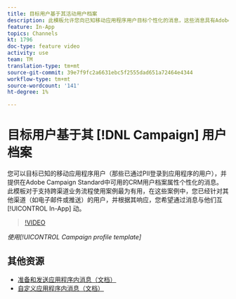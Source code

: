```yaml
---
title: 目标用户基于其活动用户档案
description: 此模板允许您向已知移动应用程序用户目标个性化的消息，这些消息具有Adobe Campaign Standard(ACS)中提供的CRM用户档案属性。
feature: In-App
topics: Channels
kt: 1796
doc-type: feature video
activity: use
team: TM
translation-type: tm+mt
source-git-commit: 39e7f9fc2a6631ebc5f2555dad651a72464e4344
workflow-type: tm+mt
source-wordcount: '141'
ht-degree: 1%

---
```



# 目标用户基于其 [!DNL Campaign] 用户档案

您可以目标已知的移动应用程序用户（那些已通过PII登录到应用程序的用户），并提供在Adobe Campaign Standard中可用的CRM用户档案属性个性化的消息。 此模板对于支持跨渠道业务流程使用案例最为有用，在这些案例中，您已经针对其他渠道（如电子邮件或推送）的用户，并根据其响应，您希望通过消息与他们互 [!UICONTROL In-App] 动。

>[!VIDEO](https://video.tv.adobe.com/v/26200?quality=12)

*使用[!UICONTROL Campaign profile template]*

## 其他资源

* [准备和发送应用程序内消息（文档）](https://docs.adobe.com/content/help/en/campaign-standard/using/communication-channels/in-app-messaging/preparing-and-sending-an-in-app-message.html)
* [自定义应用程序内消息（文档）](https://docs.adobe.com/content/help/en/campaign-standard/using/communication-channels/in-app-messaging/customizing-an-in-app-message.html)
